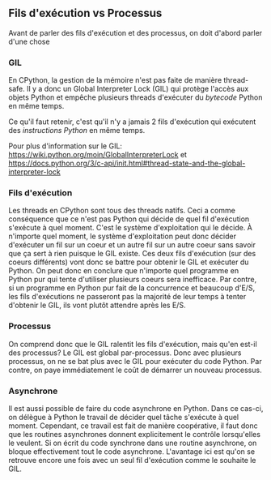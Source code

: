 ## Fils d'exécution vs Processus

Avant de parler des fils d'exécution et des processus, on doit d'abord parler d'une chose

### GIL

En CPython, la gestion de la mémoire n'est pas faite de manière thread-safe. Il y a donc un Global Interpreter Lock (GIL) qui protège l'accès aux objets Python et empêche plusieurs threads d'exécuter du *bytecode* Python en même temps.

Ce qu'il faut retenir, c'est qu'il n'y a jamais 2 fils d'exécution qui exécutent des *instructions Python* en même temps.

Pour plus d'information sur le GIL: https://wiki.python.org/moin/GlobalInterpreterLock et https://docs.python.org/3/c-api/init.html#thread-state-and-the-global-interpreter-lock

### Fils d'exécution

Les threads en CPython sont tous des threads natifs. Ceci a comme conséquence que ce n'est pas Python qui décide de quel fil d'exécution s'exécute à quel moment. C'est le système d'exploitation qui le décide. À n'importe quel moment, le système d'exploitation peut donc décider d'exécuter un fil sur un coeur et un autre fil sur un autre coeur sans savoir que ça sert à rien puisque le GIL existe. Ces deux fils d'exécution (sur des coeurs différents) vont donc se battre pour obtenir le GIL et exécuter du Python. On peut donc en conclure que n'importe quel programme en Python pur qui tente d'utiliser plusieurs coeurs sera inefficace. Par contre, si un programme en Python pur fait de la concurrence et beaucoup d'E/S, les fils d'exécutions ne passeront pas la majorité de leur temps à tenter d'obtenir le GIL, ils vont plutôt attendre après les E/S.

### Processus

On comprend donc que le GIL ralentit les fils d'exécution, mais qu'en est-il des processus? Le GIL est global par-processus. Donc avec plusieurs processus, on ne se bat plus avec le GIL pour exécuter du code Python. Par contre, on paye immédiatement le coût de démarrer un nouveau processus.

### Asynchrone

Il est aussi possible de faire du code asynchrone en Python. Dans ce cas-ci, on délègue à Python le travail de décider quel tâche s'exécute à quel moment. Cependant, ce travail est fait de manière coopérative, il faut donc que les routines asynchrones donnent explicitement le contrôle lorsqu'elles le veulent. Si on écrit du code synchrone dans une routine asynchrone, on bloque effectivement tout le code asynchrone. L'avantage ici est qu'on se retrouve encore une fois avec un seul fil d'exécution comme le souhaite le GIL.
